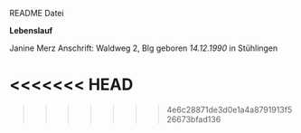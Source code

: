 ﻿README Datei

__Lebenslauf__

Janine Merz
Anschrift: Waldweg 2, Blg
geboren _14.12.1990_ in Stühlingen

<<<<<<< HEAD
=======


>>>>>>> 4e6c28871de3d0e1a4a8791913f526673bfad136
